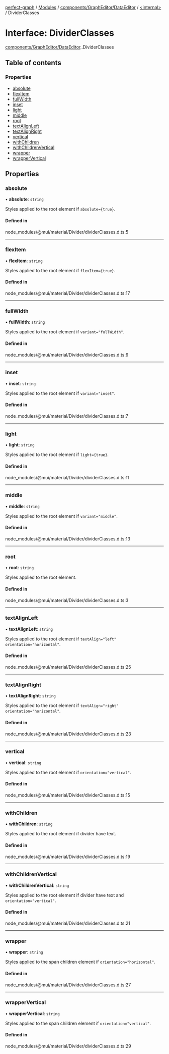 [perfect-graph](../README.md) / [Modules](../modules.md) / [components/GraphEditor/DataEditor](../modules/components_GraphEditor_DataEditor.md) / [<internal\>](../modules/components_GraphEditor_DataEditor._internal_.md) / DividerClasses

# Interface: DividerClasses

[components/GraphEditor/DataEditor](../modules/components_GraphEditor_DataEditor.md).[<internal>](../modules/components_GraphEditor_DataEditor._internal_.md).DividerClasses

## Table of contents

### Properties

- [absolute](components_GraphEditor_DataEditor._internal_.DividerClasses.md#absolute)
- [flexItem](components_GraphEditor_DataEditor._internal_.DividerClasses.md#flexitem)
- [fullWidth](components_GraphEditor_DataEditor._internal_.DividerClasses.md#fullwidth)
- [inset](components_GraphEditor_DataEditor._internal_.DividerClasses.md#inset)
- [light](components_GraphEditor_DataEditor._internal_.DividerClasses.md#light)
- [middle](components_GraphEditor_DataEditor._internal_.DividerClasses.md#middle)
- [root](components_GraphEditor_DataEditor._internal_.DividerClasses.md#root)
- [textAlignLeft](components_GraphEditor_DataEditor._internal_.DividerClasses.md#textalignleft)
- [textAlignRight](components_GraphEditor_DataEditor._internal_.DividerClasses.md#textalignright)
- [vertical](components_GraphEditor_DataEditor._internal_.DividerClasses.md#vertical)
- [withChildren](components_GraphEditor_DataEditor._internal_.DividerClasses.md#withchildren)
- [withChildrenVertical](components_GraphEditor_DataEditor._internal_.DividerClasses.md#withchildrenvertical)
- [wrapper](components_GraphEditor_DataEditor._internal_.DividerClasses.md#wrapper)
- [wrapperVertical](components_GraphEditor_DataEditor._internal_.DividerClasses.md#wrappervertical)

## Properties

### absolute

• **absolute**: `string`

Styles applied to the root element if `absolute={true}`.

#### Defined in

node_modules/@mui/material/Divider/dividerClasses.d.ts:5

___

### flexItem

• **flexItem**: `string`

Styles applied to the root element if `flexItem={true}`.

#### Defined in

node_modules/@mui/material/Divider/dividerClasses.d.ts:17

___

### fullWidth

• **fullWidth**: `string`

Styles applied to the root element if `variant="fullWidth"`.

#### Defined in

node_modules/@mui/material/Divider/dividerClasses.d.ts:9

___

### inset

• **inset**: `string`

Styles applied to the root element if `variant="inset"`.

#### Defined in

node_modules/@mui/material/Divider/dividerClasses.d.ts:7

___

### light

• **light**: `string`

Styles applied to the root element if `light={true}`.

#### Defined in

node_modules/@mui/material/Divider/dividerClasses.d.ts:11

___

### middle

• **middle**: `string`

Styles applied to the root element if `variant="middle"`.

#### Defined in

node_modules/@mui/material/Divider/dividerClasses.d.ts:13

___

### root

• **root**: `string`

Styles applied to the root element.

#### Defined in

node_modules/@mui/material/Divider/dividerClasses.d.ts:3

___

### textAlignLeft

• **textAlignLeft**: `string`

Styles applied to the root element if `textAlign="left" orientation="horizontal"`.

#### Defined in

node_modules/@mui/material/Divider/dividerClasses.d.ts:25

___

### textAlignRight

• **textAlignRight**: `string`

Styles applied to the root element if `textAlign="right" orientation="horizontal"`.

#### Defined in

node_modules/@mui/material/Divider/dividerClasses.d.ts:23

___

### vertical

• **vertical**: `string`

Styles applied to the root element if `orientation="vertical"`.

#### Defined in

node_modules/@mui/material/Divider/dividerClasses.d.ts:15

___

### withChildren

• **withChildren**: `string`

Styles applied to the root element if divider have text.

#### Defined in

node_modules/@mui/material/Divider/dividerClasses.d.ts:19

___

### withChildrenVertical

• **withChildrenVertical**: `string`

Styles applied to the root element if divider have text and `orientation="vertical"`.

#### Defined in

node_modules/@mui/material/Divider/dividerClasses.d.ts:21

___

### wrapper

• **wrapper**: `string`

Styles applied to the span children element if `orientation="horizontal"`.

#### Defined in

node_modules/@mui/material/Divider/dividerClasses.d.ts:27

___

### wrapperVertical

• **wrapperVertical**: `string`

Styles applied to the span children element if `orientation="vertical"`.

#### Defined in

node_modules/@mui/material/Divider/dividerClasses.d.ts:29
